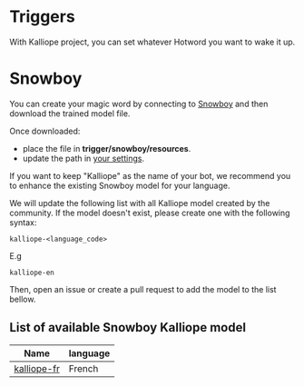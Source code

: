 # Triggers

With Kalliope project, you can set whatever Hotword you want to wake it up. 


# Snowboy

You can create your magic word by connecting to [Snowboy](https://snowboy.kitt.ai/) and then download the trained model file.

Once downloaded:
- place the file in **trigger/snowboy/resources**.
- update the path in [your settings](settings.md).

If you want to keep "Kalliope" as the name of your bot, we recommend you to enhance the existing Snowboy model for your language.

We will update the following list with all Kalliope model created by the community. If the model doesn't exist, please create one with the following syntax:
```
kalliope-<language_code>
```

E.g
```
kalliope-en
```
Then, open an issue or create a pull request to add the model to the list bellow.

## List of available Snowboy Kalliope model

| Name                                                | language |
|-----------------------------------------------------|----------|
| [kalliope-fr](https://snowboy.kitt.ai/hotword/1363) | French   |